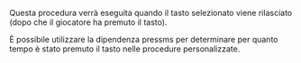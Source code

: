 Questa procedura verrà eseguita quando il tasto selezionato viene rilasciato (dopo che il giocatore ha premuto il tasto).

È possibile utilizzare la dipendenza pressms per determinare per quanto tempo è stato premuto il tasto nelle procedure personalizzate.